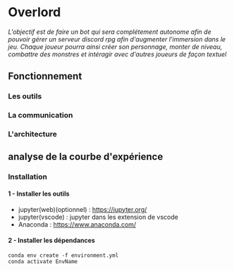 # Overlord

*L'objectif est de faire un bot qui sera complétement autonome afin de pouvoir gérer un serveur discord rpg afin d'augmenter l'immersion dans le jeu. Chaque joueur pourra ainsi créer son personnage, monter de niveau, combattre des monstres et intéragir avec d'autres joueurs de façon textuel*


## Fonctionnement

### Les outils

### La communication 

### L'architecture




## analyse de la courbe d'expérience

### Installation

#### 1 - Installer les outils 

- jupyter(web)(optionnel) : https://jupyter.org/ 
- jupyter(vscode) : jupyter dans les extension de vscode
- Anaconda : https://www.anaconda.com/

#### 2 - Installer les dépendances

```
conda env create -f environment.yml
conda activate EnvName
```

